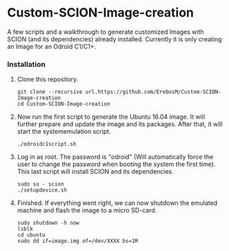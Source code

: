# Custom-SCION-Image-creation

A few scripts and a walkthrough to generate customized Images with SCION (and its dependencies) already installed.
Currently it is only creating an Image for an Odroid C1/C1+.

### Installation

1. Clone this repository.

    ```
    git clone --recursive url.https://github.com/ErebosM/Custom-SCION-Image-creation
    cd Custom-SCION-Image-creation
    ```

2. Now run the first script to generate the Ubuntu 16.04 image. It will further prepare and update the image and its packages. After that, it will start the systememulation script.
  
    ```
    ./odroidc1script.sh
    ```

4. Log in as root. The password is "odroid" (Will automatically force the user to change the password when booting the system the first time). This last script will install SCION and its dependencies.

    ```
    sudo su - scion
    ./setupdevice.sh
    ```

5. Finished. If everything went right, we can now shutdown the emulated machine and flash the image to a micro SD-card.

    ```
    sudo shutdown -h now
    lsblk
    cd ubuntu
    sudo dd if=image.img of=/dev/XXXX bs=1M
    ```
